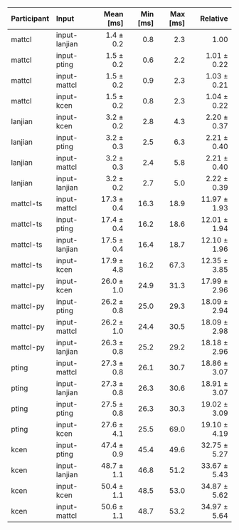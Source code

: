 | Participant | Input | Mean [ms] | Min [ms] | Max [ms] | Relative |
|:---|:---|---:|---:|---:|---:|
| mattcl | input-lanjian | 1.4 ± 0.2 | 0.8 | 2.3 | 1.00 |
| mattcl | input-pting | 1.5 ± 0.2 | 0.6 | 2.2 | 1.01 ± 0.22 |
| mattcl | input-mattcl | 1.5 ± 0.2 | 0.9 | 2.3 | 1.03 ± 0.21 |
| mattcl | input-kcen | 1.5 ± 0.2 | 0.8 | 2.3 | 1.04 ± 0.22 |
| lanjian | input-kcen | 3.2 ± 0.2 | 2.8 | 4.3 | 2.20 ± 0.37 |
| lanjian | input-pting | 3.2 ± 0.3 | 2.5 | 6.3 | 2.21 ± 0.40 |
| lanjian | input-mattcl | 3.2 ± 0.3 | 2.4 | 5.8 | 2.21 ± 0.40 |
| lanjian | input-lanjian | 3.2 ± 0.2 | 2.7 | 5.0 | 2.22 ± 0.39 |
| mattcl-ts | input-mattcl | 17.3 ± 0.4 | 16.3 | 18.9 | 11.97 ± 1.93 |
| mattcl-ts | input-pting | 17.4 ± 0.4 | 16.2 | 18.6 | 12.01 ± 1.94 |
| mattcl-ts | input-lanjian | 17.5 ± 0.4 | 16.4 | 18.7 | 12.10 ± 1.96 |
| mattcl-ts | input-kcen | 17.9 ± 4.8 | 16.2 | 67.3 | 12.35 ± 3.85 |
| mattcl-py | input-kcen | 26.0 ± 1.0 | 24.9 | 31.3 | 17.99 ± 2.96 |
| mattcl-py | input-pting | 26.2 ± 0.8 | 25.0 | 29.3 | 18.09 ± 2.94 |
| mattcl-py | input-mattcl | 26.2 ± 1.0 | 24.4 | 30.5 | 18.09 ± 2.98 |
| mattcl-py | input-lanjian | 26.3 ± 0.8 | 25.2 | 29.2 | 18.18 ± 2.96 |
| pting | input-mattcl | 27.3 ± 0.8 | 26.1 | 30.7 | 18.86 ± 3.07 |
| pting | input-lanjian | 27.3 ± 0.8 | 26.3 | 30.6 | 18.91 ± 3.07 |
| pting | input-pting | 27.5 ± 0.8 | 26.3 | 30.3 | 19.02 ± 3.09 |
| pting | input-kcen | 27.6 ± 4.1 | 25.5 | 69.0 | 19.10 ± 4.19 |
| kcen | input-pting | 47.4 ± 0.9 | 45.4 | 49.6 | 32.75 ± 5.27 |
| kcen | input-lanjian | 48.7 ± 1.1 | 46.8 | 51.2 | 33.67 ± 5.43 |
| kcen | input-kcen | 50.4 ± 1.1 | 48.5 | 53.0 | 34.87 ± 5.62 |
| kcen | input-mattcl | 50.6 ± 1.1 | 48.7 | 53.2 | 34.97 ± 5.64 |
